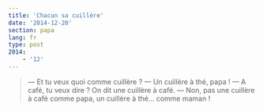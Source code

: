 ```yaml
---
title: 'Chacun sa cuillère'
date: '2014-12-20'
section: papa
lang: fr
type: post
2014:
    - '12'
---
```


> — Et tu veux quoi comme cuillère ?
> — Un cuillère à thé, papa !
> — A café, tu veux dire ? On dit une cuillère à café.
> — Non, pas une cuillère à café comme papa, un cuillère à thé... comme maman !

